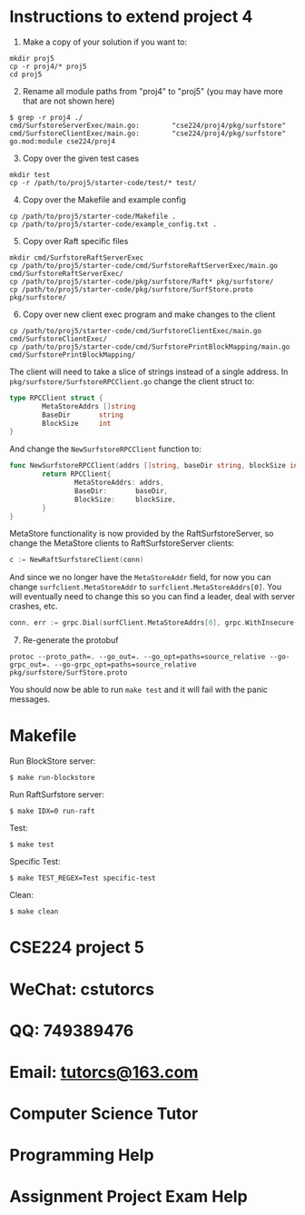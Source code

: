# Instructions to extend project 4

1. Make a copy of your solution if you want to:
```console
mkdir proj5
cp -r proj4/* proj5
cd proj5
```

2. Rename all module paths from "proj4" to "proj5" (you may have more that are not shown here)
```console
$ grep -r proj4 ./
cmd/SurfstoreServerExec/main.go:        "cse224/proj4/pkg/surfstore"
cmd/SurfstoreClientExec/main.go:        "cse224/proj4/pkg/surfstore"
go.mod:module cse224/proj4
```

3. Copy over the given test cases
```console
mkdir test
cp -r /path/to/proj5/starter-code/test/* test/
```

4. Copy over the Makefile and example config
```console
cp /path/to/proj5/starter-code/Makefile .
cp /path/to/proj5/starter-code/example_config.txt .
```

5. Copy over Raft specific files
```console
mkdir cmd/SurfstoreRaftServerExec
cp /path/to/proj5/starter-code/cmd/SurfstoreRaftServerExec/main.go cmd/SurfstoreRaftServerExec/
cp /path/to/proj5/starter-code/pkg/surfstore/Raft* pkg/surfstore/
cp /path/to/proj5/starter-code/pkg/surfstore/SurfStore.proto pkg/surfstore/
```

6. Copy over new client exec program and make changes to the client
```console
cp /path/to/proj5/starter-code/cmd/SurfstoreClientExec/main.go cmd/SurfstoreClientExec/
cp /path/to/proj5/starter-code/cmd/SurfstorePrintBlockMapping/main.go cmd/SurfstorePrintBlockMapping/
```

The client will need to take a slice of strings instead of a single address. In `pkg/surfstore/SurfstoreRPCClient.go` change the client struct to:

```go
type RPCClient struct {
        MetaStoreAddrs []string
        BaseDir       string
        BlockSize     int
}
```

And change the `NewSurfstoreRPCClient` function to:

```go
func NewSurfstoreRPCClient(addrs []string, baseDir string, blockSize int) RPCClient {
        return RPCClient{
                MetaStoreAddrs: addrs,
                BaseDir:       baseDir,
                BlockSize:     blockSize,
        }
}
```

MetaStore functionality is now provided by the RaftSurfstoreServer, so change the MetaStore clients to RaftSurfstoreServer clients:

```go
c := NewRaftSurfstoreClient(conn)
```

And since we no longer have the `MetaStoreAddr` field, for now you can change `surfclient.MetaStoreAddr` to `surfclient.MetaStoreAddrs[0]`. You will eventually need to change this so you can find a leader, deal with server crashes, etc. 
```go
conn, err := grpc.Dial(surfClient.MetaStoreAddrs[0], grpc.WithInsecure())
```


7. Re-generate the protobuf
```console
protoc --proto_path=. --go_out=. --go_opt=paths=source_relative --go-grpc_out=. --go-grpc_opt=paths=source_relative pkg/surfstore/SurfStore.proto
```


You should now be able to run `make test` and it will fail with the panic messages.


# Makefile

Run BlockStore server:
```console
$ make run-blockstore
```

Run RaftSurfstore server:
```console
$ make IDX=0 run-raft
```

Test:
```console
$ make test
```

Specific Test:
```console
$ make TEST_REGEX=Test specific-test
```

Clean:
```console
$ make clean
```
# CSE224 project 5
# WeChat: cstutorcs

# QQ: 749389476

# Email: tutorcs@163.com

# Computer Science Tutor

# Programming Help

# Assignment Project Exam Help
